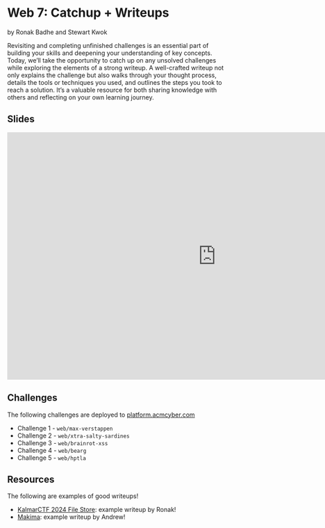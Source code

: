 # Web 7: Catchup + Writeups
by Ronak Badhe and Stewart Kwok

Revisiting and completing unfinished challenges is an essential part of building your skills and deepening your understanding of key concepts. Today, we’ll take the opportunity to catch up on any unsolved challenges while exploring the elements of a strong writeup. A well-crafted writeup not only explains the challenge but also walks through your thought process, details the tools or techniques you used, and outlines the steps you took to reach a solution. It’s a valuable resource for both sharing knowledge with others and reflecting on your own learning journey.

## Slides
<iframe src="https://docs.google.com/presentation/d/e/2PACX-1vTBvdXkUPP63z4xVCEV_BhoVJqbnahf7kENHtOEltVTlicA6qL74_ZW4j59bmjSTc_k1kVX8QAPhB1b/embed?start=false&loop=false&delayms=3000" frameborder="0" width="960" height="569" allowfullscreen="true" mozallowfullscreen="true" webkitallowfullscreen="true"></iframe>

## Challenges
The following challenges are deployed to [platform.acmcyber.com](https://platform.acmcyber.com)
- Challenge 1 - `web/max-verstappen`
- Challenge 2 - `web/xtra-salty-sardines`
- Challenge 3 - `web/brainrot-xss`
- Challenge 4 - `web/bearg`
- Challenge 5 - `web/hptla`

## Resources
The following are examples of good writeups!
- [KalmarCTF 2024 File Store](https://hackmd.io/@r2dev2/BJAQSq7Ca): example writeup by Ronak!
- [Makima](https://bulr.boo/writeups/2023/pb/makima): example writeup by Andrew!
